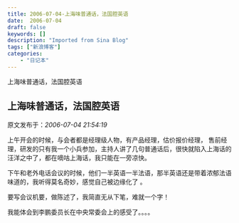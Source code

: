 ```yaml
---
title: 2006-07-04-上海味普通话，法国腔英语
date:  2006-07-04
draft: false
keywords: []
description: "Imported from Sina Blog"
tags: ["新浪博客"]
categories: 
    - "日记本"
---
```

上海味普通话，法国腔英语
## 上海味普通话，法国腔英语

 原文发布于：*2006-07-04 21:54:19*

   
上午开会的时候，与会者都是经理级人物，有产品经理，估价报价经理， 售前经理，研发的只有我一个小兵参加，主持人讲了几句普通话后，很快就陷入上海话的汪洋之中了，都在嘀咕上海话，我只能在一旁凉快。

   
下午和老外电话会议的时候，他们一半英语一半法语，那半英语还是带着浓郁法语味道的，我听得莫名奇妙，感觉自己被边缘化了 。

  

   要写会议机要，做陈述了，我简直无从下笔，难就一个字！

   我能体会到李鹏委员长在中央常委会上的感受了。。。。


